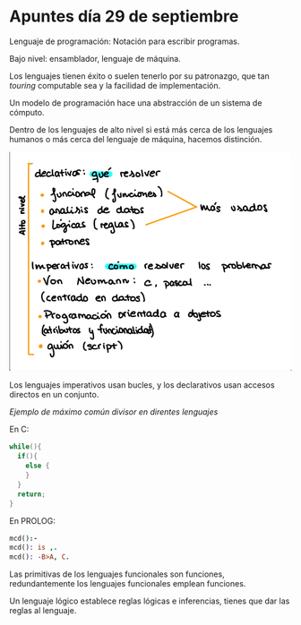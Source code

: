 # Apuntes día 29 de septiembre

Lenguaje de programación: Notación para escribir programas.

Bajo nivel: ensamblador, lenguaje de máquina.

Los lenguajes tienen éxito o suelen tenerlo por su patronazgo, que tan _touring_ computable sea y la facilidad de implementación.

Un modelo de programación hace una abstracción de un sistema de cómputo.

Dentro de los lenguajes de alto nivel si está más cerca de los lenguajes humanos o más cerca del lenguaje de máquina, hacemos distinción.

![imagen1](1.png)

Los lenguajes imperativos usan bucles, y los declarativos usan accesos directos en un conjunto.

*Ejemplo de máximo común divisor en direntes lenguajes*

En C:

```C
while(){
  if(){
    else {
    }
  }
  return;
}
```

En PROLOG:

```PROLOG
mcd():-
mcd(): is ,.
mcd(): -B>A, C.
```

Las primitivas de los lenguajes funcionales son funciones, redundantemente los lenguajes funcionales emplean funciones.

Un lenguaje lógico establece reglas lógicas e inferencias, tienes que dar las reglas al lenguaje.
